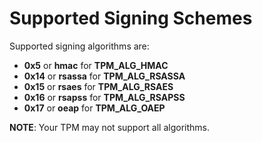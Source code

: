 # Supported Signing Schemes

Supported signing algorithms are:

  * **0x5**  or **hmac** for **TPM_ALG_HMAC**
  * **0x14** or **rsassa** for **TPM_ALG_RSASSA**
  * **0x15** or **rsaes** for **TPM_ALG_RSAES**
  * **0x16** or **rsapss** for **TPM_ALG_RSAPSS**
  * **0x17** or **oeap** for **TPM_ALG_OAEP**

**NOTE**: Your TPM may not support all algorithms.
